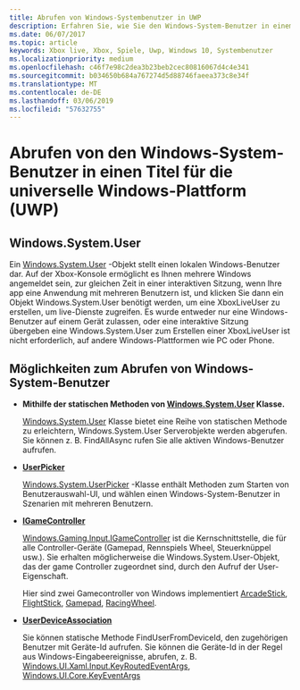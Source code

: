 ```yaml
---
title: Abrufen von Windows-Systembenutzer in UWP
description: Erfahren Sie, wie Sie den Windows-System-Benutzer in einem Spiel universelle Windows-Plattform (UWP) abrufen.
ms.date: 06/07/2017
ms.topic: article
keywords: Xbox live, Xbox, Spiele, Uwp, Windows 10, Systembenutzer
ms.localizationpriority: medium
ms.openlocfilehash: c46f7e98c2dea3b23beb2cec80816067d4c4e341
ms.sourcegitcommit: b034650b684a767274d5d88746faeea373c8e34f
ms.translationtype: MT
ms.contentlocale: de-DE
ms.lasthandoff: 03/06/2019
ms.locfileid: "57632755"
---
```

# <a name="retrieving-the-windows-system-user-in-a-universal-windows-platform-uwp-title"></a>Abrufen von den Windows-System-Benutzer in einen Titel für die universelle Windows-Plattform (UWP)

## <a name="windowssystemuser"></a>Windows.System.User

Ein [Windows.System.User](https://docs.microsoft.com/en-us/uwp/api/windows.system.user) -Objekt stellt einen lokalen Windows-Benutzer dar. Auf der Xbox-Konsole ermöglicht es Ihnen mehrere Windows angemeldet sein, zur gleichen Zeit in einer interaktiven Sitzung, wenn Ihre app eine Anwendung mit mehreren Benutzern ist, und klicken Sie dann ein Objekt Windows.System.User benötigt werden, um eine XboxLiveUser zu erstellen, um live-Dienste zugreifen. Es wurde entweder nur eine Windows-Benutzer auf einem Gerät zulassen, oder eine interaktive Sitzung übergeben eine Windows.System.User zum Erstellen einer XboxLiveUser ist nicht erforderlich, auf andere Windows-Plattformen wie PC oder Phone.

## <a name="ways-to-retrieve-windows-system-user"></a>Möglichkeiten zum Abrufen von Windows-System-Benutzer

* **Mithilfe der statischen Methoden von [Windows.System.User](https://docs.microsoft.com/en-us/uwp/api/windows.system.user) Klasse.**

  [Windows.System.User](https://docs.microsoft.com/en-us/uwp/api/windows.system.user) Klasse bietet eine Reihe von statischen Methode zu erleichtern, Windows.System.User Serverobjekte werden abgerufen. Sie können z. B. FindAllAsync rufen Sie alle aktiven Windows-Benutzer aufrufen.

* **[UserPicker](https://docs.microsoft.com/en-us/uwp/api/windows.system.userpicker)**

  [Windows.System.UserPicker](https://docs.microsoft.com/en-us/uwp/api/windows.system.userpicker) -Klasse enthält Methoden zum Starten von Benutzerauswahl-UI, und wählen einen Windows-System-Benutzer in Szenarien mit mehreren Benutzern.

* **[IGameController](https://docs.microsoft.com/en-us/uwp/api/windows.gaming.input.igamecontroller)**

  [Windows.Gaming.Input.IGameController](https://docs.microsoft.com/en-us/uwp/api/windows.gaming.input.igamecontroller) ist die Kernschnittstelle, die für alle Controller-Geräte (Gamepad, Rennspiels Wheel, Steuerknüppel usw.). Sie erhalten möglicherweise die Windows.System.User-Objekt, das der game Controller zugeordnet sind, durch den Aufruf der User-Eigenschaft.  

  Hier sind zwei Gamecontroller von Windows implementiert [ArcadeStick](https://docs.microsoft.com/en-us/uwp/api/windows.gaming.input.arcadestick), [FlightStick](https://docs.microsoft.com/en-us/uwp/api/windows.gaming.input.flightstick), [Gamepad](https://docs.microsoft.com/en-us/uwp/api/windows.gaming.input.gamepad), [RacingWheel](https://docs.microsoft.com/en-us/uwp/api/windows.gaming.input.racingwheel).

* **[UserDeviceAssociation](https://docs.microsoft.com/en-us/uwp/api/windows.system.userdeviceassociation)**

  Sie können statische Methode FindUserFromDeviceId, den zugehörigen Benutzer mit Geräte-Id aufrufen. Sie können die Geräte-Id in der Regel aus Windows-Eingabeereignisse, abrufen, z. B. [Windows.UI.Xaml.Input.KeyRoutedEventArgs](https://docs.microsoft.com/en-us/uwp/api/Windows.UI.Xaml.Input.KeyRoutedEventArgs), [Windows.UI.Core.KeyEventArgs](https://docs.microsoft.com/en-us/uwp/api/windows.ui.core.keyeventargs)

